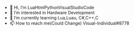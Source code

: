 - 👋 Hi, I’m LuaHtmlPythonVisualStudioCode
- 👀 I’m interested in Hardware Development
- 🌱 I’m currently learning Lua,Luau, C#,C++,C
- 📫 How to reach me(Could Change) Visual-Individual#8778
